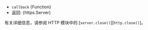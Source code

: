 <!-- YAML
added: v0.1.90
-->
* `callback` {Function}
* 返回: {https.Server}

有关详细信息，请参阅 HTTP 模块中的 [`server.close()`][`http.close()`]。


